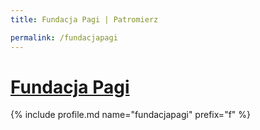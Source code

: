 ```yaml
---
title: Fundacja Pagi | Patromierz

permalink: /fundacjapagi
---
```


# [Fundacja Pagi](https://patronite.pl/fundacjapagi)

{% include profile.md name="fundacjapagi" prefix="f" %}
